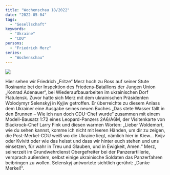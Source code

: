 ```yaml
---
title: "Wochenschau 18/2022"
date: "2022-05-04"
tags:
  - "Gesellschaft"
keywords:
  - "Ukraine"
  - "CDU"
persons:
  - "Friedrich Merz"
series:
  - "Wochenschau"
---
```


[![](/img/wochenschau-2022-18.jpg)](https://couchblog.de/wp-content/uploads/2022/05/wochenschau-2022-18.jpg)

Hier sehen wir Friedrich „Fritze“ Merz hoch zu Ross auf seiner Stute Rosinante bei der Inspektion des Friedens-Batallions der Jungen Union „Konrad Adenauer“, bei Wiederaufbauarbeiten im ukrainischen Dorf Flatulensk. Zuvor hatte sich Merz mit dem ukrainischen Präsidenten Wolodymyr Selenskyj in Kyjiw getroffen. Er überreichte zu diesem Anlass dem Ukrainer eine Ausgabe seines neuen Buches „Das stete Wasser fällt in den Brunnen – Wie ich nun doch CDU-Chef wurde“ zusammen mit einem Modell-Bausatz 1:72 eines Leopard-Panzers 2A6/A6M, der Visitenkarte von Blackrock-Chef Larry Fink und diesen warmen Worten: „Lieber Woldemort, wie du sehen kannst, komme ich nicht mit leeren Händen, um dir zu zeigen, die Post-Merkel-CDU weiß wo die Ukraine liegt, nämlich hier in Kiew… Kvijv oder Kvivitt oder wie das heisst und dass wir hinter euch stehen und uns einsetzen, für wahr in Treu und Glauben, und in Ewigkeit, Amen.“ Merz, seinerzeit im Grundwehrdienst Obergefreiter bei der Panzerartillerie, versprach außerdem, selbst einige ukrainische Soldaten das Panzerfahren beibringen zu wollen. Selenskyj antwortete sichtlich gerührt: „Danke Merkel!“.
